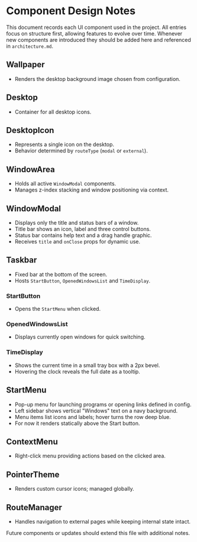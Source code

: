 # Component Design Notes

This document records each UI component used in the project.  All entries focus
on structure first, allowing features to evolve over time. Whenever new
components are introduced they should be added here and referenced in
`architecture.md`.

## Wallpaper
- Renders the desktop background image chosen from configuration.

## Desktop
- Container for all desktop icons.

## DesktopIcon
- Represents a single icon on the desktop.
- Behavior determined by `routeType` (`modal` or `external`).

## WindowArea
- Holds all active `WindowModal` components.
- Manages z-index stacking and window positioning via context.

## WindowModal
- Displays only the title and status bars of a window.
- Title bar shows an icon, label and three control buttons.
- Status bar contains help text and a drag handle graphic.
- Receives `title` and `onClose` props for dynamic use.

## Taskbar
- Fixed bar at the bottom of the screen.
- Hosts `StartButton`, `OpenedWindowsList` and `TimeDisplay`.

### StartButton
- Opens the `StartMenu` when clicked.

### OpenedWindowsList
- Displays currently open windows for quick switching.

### TimeDisplay
- Shows the current time in a small tray box with a 2px bevel.
- Hovering the clock reveals the full date as a tooltip.

## StartMenu
- Pop-up menu for launching programs or opening links defined in config.
- Left sidebar shows vertical "Windows" text on a navy background.
- Menu items list icons and labels; hover turns the row deep blue.
- For now it renders statically above the Start button.

## ContextMenu
- Right-click menu providing actions based on the clicked area.

## PointerTheme
- Renders custom cursor icons; managed globally.

## RouteManager
- Handles navigation to external pages while keeping internal state intact.

Future components or updates should extend this file with additional notes.
